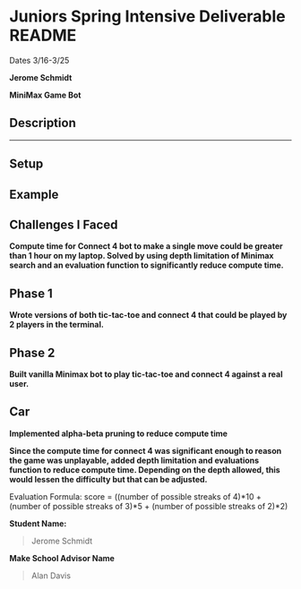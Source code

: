 # Juniors Spring Intensive Deliverable README

Dates 3/16-3/25

**Jerome Schmidt**


**MiniMax Game Bot**


## Description

****

## Setup

## Example

## Challenges I Faced
**Compute time for Connect 4 bot to make a single move could be greater than 1 hour on my laptop. Solved by using depth limitation of Minimax search and an evaluation function to significantly reduce compute time.**

## Phase 1
**Wrote versions of both tic-tac-toe and connect 4 that could be played by 2 players in the terminal.**

## Phase 2
**Built vanilla Minimax bot to play tic-tac-toe and connect 4 against a real user.**

## Car
**Implemented alpha-beta pruning to reduce compute time**

**Since the compute time for connect 4 was significant enough to reason the game was unplayable, added depth limitation and evaluations function to reduce compute time. Depending on the depth allowed, this would lessen the difficulty but that can be adjusted.**

Evaluation Formula: score = ((number of possible streaks of 4)*10 + (number of possible streaks of 3)*5 + (number of possible streaks of 2)*2)


**Student Name:**                
> Jerome Schmidt

**Make School Advisor Name**
> Alan Davis

